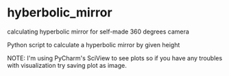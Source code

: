 # hyberbolic_mirror
calculating hyperbolic mirror for self-made 360 degrees camera

Python script to calculate a hyperbolic mirror by given height

NOTE:
I'm using PyCharm's SciView to see plots so if you have any troubles with visualization try saving plot as image.
